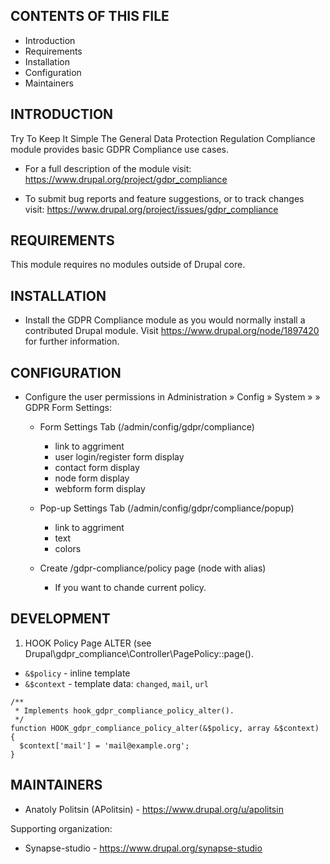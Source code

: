 CONTENTS OF THIS FILE
---------------------

 * Introduction
 * Requirements
 * Installation
 * Configuration
 * Maintainers


INTRODUCTION
------------

Try To Keep It Simple
The General Data Protection Regulation Compliance module provides
basic GDPR Compliance use cases.

 * For a full description of the module visit:
   https://www.drupal.org/project/gdpr_compliance

 * To submit bug reports and feature suggestions, or to track changes visit:
   https://www.drupal.org/project/issues/gdpr_compliance


REQUIREMENTS
------------

This module requires no modules outside of Drupal core.


INSTALLATION
------------

 * Install the GDPR Compliance module as you would normally install
   a contributed  Drupal module. Visit https://www.drupal.org/node/1897420
   for further information.

CONFIGURATION
-------------
 
 * Configure the user permissions in Administration » Config » System »
   » GDPR Form Settings:

   - Form Settings Tab (/admin/config/gdpr/compliance)

     - link to aggriment
     - user login/register form display
     - contact form display
     - node form display
     - webform form display

   - Pop-up Settings Tab (/admin/config/gdpr/compliance/popup)

     - link to aggriment
     - text
     - colors

   - Create /gdpr-compliance/policy page (node with alias)

     - If you want to chande current policy.


DEVELOPMENT
-------------
1. HOOK Policy Page ALTER 
  (see Drupal\gdpr_compliance\Controller\PagePolicy::page().
 * `&$policy` - inline template
 * `&$context` - template data: `changed`, `mail`, `url`

```
/**
 * Implements hook_gdpr_compliance_policy_alter().
 */
function HOOK_gdpr_compliance_policy_alter(&$policy, array &$context) {
  $context['mail'] = 'mail@example.org';
}

```


MAINTAINERS
-----------

 * Anatoly Politsin (APolitsin) - https://www.drupal.org/u/apolitsin

Supporting organization:

 * Synapse-studio - https://www.drupal.org/synapse-studio
